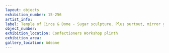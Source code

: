 ```yaml
---
layout: objects
exhibition_number: 15-256
artist_info: 
label: Temple of Circe & Dome - Sugar sculpture. Plus surtout, mirror glass, parterre compnents, sugar sand
object_number: 
exhibition_location: Confectioners Workshop plinth
exhibition_area: 
gallery_location: Adeane
---
```

